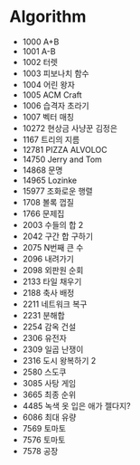 # Algorithm
- 1000 A+B
- 1001 A-B
- 1002 터렛
- 1003 피보나치 함수
- 1004 어린 왕자
- 1005 ACM Craft
- 1006 습격자 초라기
- 1007 벡터 매칭
- 10272 현상금 사냥꾼 김정은
- 1167 트리의 지름
- 12781 PIZZA ALVOLOC
- 14750 Jerry and Tom
- 14868 문명
- 14965 Lozinke
- 15977 조화로운 행렬
- 1708 볼록 껍질
- 1766 문제집
- 2003 수들의 합 2
- 2042 구간 합 구하기
- 2075 N번째 큰 수
- 2096 내려가기
- 2098 외판원 순회
- 2133 타일 채우기
- 2188 축사 배정
- 2211 네트워크 복구
- 2231 분해합
- 2254 감옥 건설
- 2306 유전자
- 2309 일곱 난쟁이
- 2316 도시 왕복하기 2
- 2580 스도쿠
- 3085 사탕 게임
- 3665 최종 순위
- 4485 녹색 옷 입은 애가 젤다지?
- 6086 최대 유량
- 7569 토마토
- 7576 토마토
- 7578 공장
